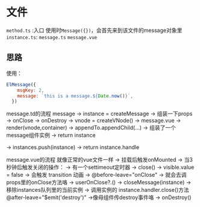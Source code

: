 

# 文件
`method.ts` :入口
  使用时`Message({})`，会首先来到该文件的message对象里
`instance.ts`:
`message.ts`
`message.vue`


## 思路
使用：
```js
ElMessage({
    msgKey: 2,
    message: `this is a message.${Date.now()}`,
  })
```

message.td的流程
message
  -> instance = createMessage
    -> 组装一下props
      -> onClose
      -> onDestroy
    -> vnode = createVNode()
      -> message.vue
    -> render(vnode,container)
    -> appendTo.appendChild(...)
    -> 组装了一个message组件实例
    -> return instance

  -> instances.push(instance)
  -> return instance.handle


message.vue的流程
就像正常的vue文件一样
-> 挂载后触发onMounted
-> 当3秒钟后触发关闭的操作：
  -> 有一个settimeout定时器
    -> close()
      -> visible.value = false
    -> 会触发 transition 动画
      -> @before-leave="onClose"
        -> 就会去调props里的onClose方法咯
          -> userOnClose?.()
          -> closeMessage(instance)
            -> 移除instances队列里的当前实例
            -> 调用实例的 instance.handler.close()方法
      @after-leave="$emit('destroy')"
        ->像母组件传destroy事件咯
          -> onDestroy()

